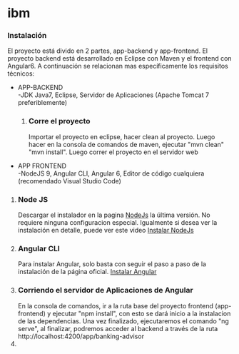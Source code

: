 # ibm

<h3>Instalación</h3>

El proyecto está divido en 2 partes, app-backend y app-frontend. El proyecto backend está desarrollado en Eclipse con Maven y el frontend con Angular6. A continuación se relacionan mas específicamente los requisitos técnicos:

<ul>
<li>APP-BACKEND</li>
-JDK Java7, Eclipse, Servidor de Aplicaciones (Apache Tomcat 7 preferiblemente)
  
<ol>
<li><h3>Corre el proyecto</h3></li>

Importar el proyecto en eclipse, hacer clean al proyecto. Luego hacer en la consola de comandos de maven, ejecutar "mvn clean" "mvn install". Luego correr el proyecto en el servidor web
</ol>

  
<li>APP FRONTEND</li>
-NodeJS 9, Angular CLI, Angular 6, Editor de código cualquiera (recomendado Visual Studio Code)
</ul>

<ol>
<li><h3>Node JS</h3></li>
Descargar el instalador en la pagina <a href="https://nodejs.org/en/"> NodeJs</a> la última versión. No requiere ninguna configuracion especial. Igualmente si desea ver la instalación en detalle,  puede ver este video <a href="https://www.youtube.com/watch?v=eeb4IJLKLaY"> Instalar NodeJs</a> 
  
  <li><h3>Angular CLI</h3></li>
Para instalar Angular, solo basta con seguir el paso a paso de la instalación de la página oficial. <a href="https://angular.io/guide/quickstart"> Instalar Angular</a> 

<li><h3>Corriendo el servidor de Aplicaciones de Angular</h3></li>
En la consola de comandos, ir a la ruta base del proyecto frontend (app-frontend) y ejecutar "npm install", con esto se dará inicio a la instalacion de las dependencias. Una vez finalizado, ejecutaremos el comando "ng serve", al finalizar, podremos acceder al backend a través de la ruta http://localhost:4200/app/banking-advisor
<li></li>


</ol>


